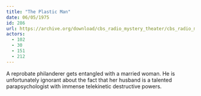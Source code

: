 ```yaml
---
title: "The Plastic Man"
date: 06/05/1975
id: 286
url: https://archive.org/download/cbs_radio_mystery_theater/cbs_radio_mystery_theater-0251-0300.zip/cbs_radio_mystery_theater-0251-0300%2Fcbsrmt_0286_the_plastic_man.mp3
actors:
  - 102
  - 30
  - 151
  - 212
---
```

A reprobate philanderer gets entangled with a married woman. He is unfortunately ignorant about the fact that her husband is a talented parapsychologist with immense telekinetic destructive powers.